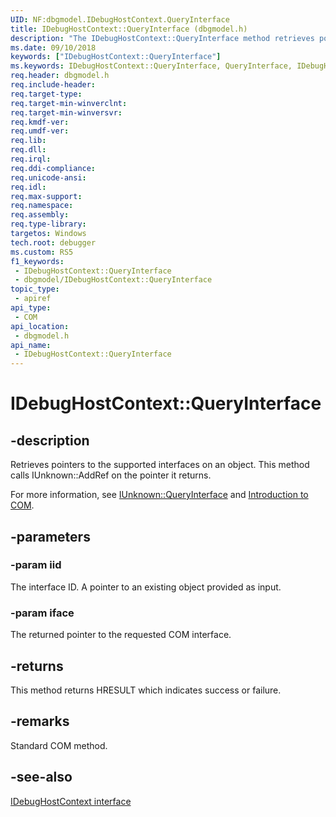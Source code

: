 ```yaml
---
UID: NF:dbgmodel.IDebugHostContext.QueryInterface
title: IDebugHostContext::QueryInterface (dbgmodel.h)
description: "The IDebugHostContext::QueryInterface method retrieves pointers to the supported interfaces on an object."
ms.date: 09/10/2018
keywords: ["IDebugHostContext::QueryInterface"]
ms.keywords: IDebugHostContext::QueryInterface, QueryInterface, IDebugHostContext.QueryInterface, IDebugHostContext::QueryInterface, IDebugHostContext.QueryInterface
req.header: dbgmodel.h
req.include-header: 
req.target-type: 
req.target-min-winverclnt: 
req.target-min-winversvr: 
req.kmdf-ver: 
req.umdf-ver: 
req.lib: 
req.dll: 
req.irql: 
req.ddi-compliance: 
req.unicode-ansi: 
req.idl: 
req.max-support: 
req.namespace: 
req.assembly: 
req.type-library: 
targetos: Windows
tech.root: debugger
ms.custom: RS5
f1_keywords:
 - IDebugHostContext::QueryInterface
 - dbgmodel/IDebugHostContext::QueryInterface
topic_type:
 - apiref
api_type:
 - COM
api_location:
 - dbgmodel.h
api_name:
 - IDebugHostContext::QueryInterface
---
```


# IDebugHostContext::QueryInterface


## -description

Retrieves pointers to the supported interfaces on an object. This method calls IUnknown::AddRef on the pointer it returns. 

For more information, see [IUnknown::QueryInterface](/windows/win32/api/Unknwn/nf-unknwn-iunknown-queryinterface(refiid_void)) and [Introduction to COM](/cpp/atl/introduction-to-com).

## -parameters

### -param iid

The interface ID. A pointer to an existing object provided as input.

### -param iface

The returned pointer to the requested COM interface.

## -returns

This method returns HRESULT which indicates success or failure.

## -remarks

Standard COM method.

## -see-also

[IDebugHostContext interface](nn-dbgmodel-idebughostcontext.md)

